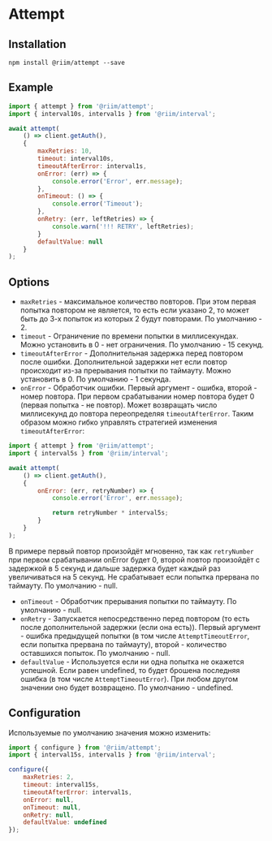 # Attempt

## Installation

```
npm install @riim/attempt --save
```

## Example

```js
import { attempt } from '@riim/attempt';
import { interval10s, interval1s } from '@riim/interval';

await attempt(
	() => client.getAuth(),
	{
		maxRetries: 10,
		timeout: interval10s,
		timeoutAfterError: interval1s,
		onError: (err) => {
			console.error('Error', err.message);
		},
		onTimeout: () => {
			console.error('Timeout');
		},
		onRetry: (err, leftRetries) => {
			console.warn('!!! RETRY', leftRetries);
		}
		defaultValue: null
	}
);
```

## Options

- `maxRetries` - максимальное количество повторов. При этом первая попытка повтором не является, то есть если указано 2, то может быть до 3-х попыток из которых 2 будут повторами. По умолчанию - 2.
- `timeout` -  Ограничение по времени попытки в миллисекундах. Можно установить в 0 - нет ограничения. По умолчанию - 15 секунд.
- `timeoutAfterError` - Дополнительная задержка перед повтором после ошибки. Дополнительной задержки нет если повтор происходит из-за прерывания попытки по таймауту. Можно установить в 0. По умолчанию - 1 секунда.
- `onError` - Обработчик ошибки. Первый аргумент - ошибка, второй - номер повтора. При первом срабатывании номер повтора будет 0 (первая попытка - не повтор). Может возвращать число миллисекунд до повтора переопределяя `timeoutAfterError`. Таким образом можно гибко управлять стратегией изменения `timeoutAfterError`:
```js
import { attempt } from '@riim/attempt';
import { interval5s } from '@riim/interval';

await attempt(
	() => client.getAuth(),
	{
		onError: (err, retryNumber) => {
			console.error('Error', err.message);

			return retryNumber * interval5s;
		}
	}
);
```
В примере первый повтор произойдёт мгновенно, так как `retryNumber` при первом срабатывании onError будет 0, второй повтор произойдёт с задержкой в 5 секунд и дальше задержка будет каждый раз увеличиваться на 5 секунд.
Не срабатывает если попытка прервана по таймауту.
По умолчанию - null.
- `onTimeout` - Обработчик прерывания попытки по таймауту. По умолчанию - null.
- `onRetry` - Запускается непосредственно перед повтором (то есть после дополнительной задержки (если она есть)). Первый аргумент - ошибка предыдущей попытки (в том числе `AttemptTimeoutError`, если попытка прервана по таймауту), второй - количество оставшихся попыток. По умолчанию - null.
- `defaultValue` - Используется если ни одна попытка не окажется успешной. Если равен undefined, то будет брошена последняя ошибка (в том числе `AttemptTimeoutError`). При любом другом значении оно будет возвращено. По умолчанию - undefined.

## Configuration

Используемые по умолчанию значения можно изменить:
```js
import { configure } from '@riim/attempt';
import { interval15s, interval1s } from '@riim/interval';

configure({
	maxRetries: 2,
	timeout: interval15s,
	timeoutAfterError: interval1s,
	onError: null,
	onTimeout: null,
	onRetry: null,
	defaultValue: undefined
});
```
